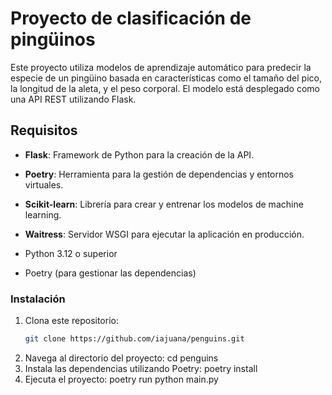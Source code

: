 # Proyecto de clasificación de pingüinos

Este proyecto utiliza modelos de aprendizaje automático para predecir la especie de un pingüino basada en características como el tamaño del pico, la longitud de la aleta, y el peso corporal. El modelo está desplegado como una API REST utilizando Flask.

## Requisitos

- **Flask**: Framework de Python para la creación de la API.
- **Poetry**: Herramienta para la gestión de dependencias y entornos virtuales.
- **Scikit-learn**: Librería para crear y entrenar los modelos de machine learning.
- **Waitress**: Servidor WSGI para ejecutar la aplicación en producción.


- Python 3.12 o superior
- Poetry (para gestionar las dependencias)

### Instalación
1. Clona este repositorio:
   ```bash
   git clone https://github.com/iajuana/penguins.git

2. Navega al directorio del proyecto:
cd penguins
3. Instala las dependencias utilizando Poetry:
poetry install
4. Ejecuta el proyecto:
poetry run python main.py
